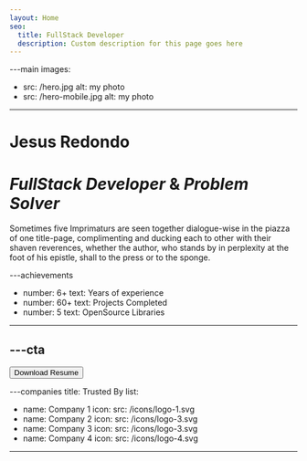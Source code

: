 ```yaml
---
layout: Home
seo:
  title: FullStack Developer
  description: Custom description for this page goes here
---
```


---main
images:
  - src: /hero.jpg
    alt: my photo
  - src: /hero-mobile.jpg
    alt: my photo
---

# <Typewriter>Jesus Redondo</Typewriter>

# *FullStack Developer* <span>&</span> *Problem Solver*

<Sep size={12} />

Sometimes five Imprimaturs are seen together dialogue-wise in the
piazza of one title-page, complimenting and ducking each to other with
their shaven reverences, whether the author, who stands by in
perplexity at the foot of his epistle, shall to the press or to the
sponge.



---achievements
- number: 6+
  text: Years of experience
- number: 60+
  text: Projects Completed
- number: 5
  text: OpenSource Libraries
---



---cta
---
<Button href="/contact" size="lg">
  Download Resume
</Button>



---companies
title: Trusted By
list:
  - name: Company 1
    icon:
      src: /icons/logo-1.svg
  - name: Company 2
    icon:
      src: /icons/logo-3.svg
  - name: Company 3
    icon:
      src: /icons/logo-3.svg
  - name: Company 4
    icon:
      src: /icons/logo-4.svg
---